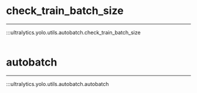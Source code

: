 # check_train_batch_size
---
:::ultralytics.yolo.utils.autobatch.check_train_batch_size
<br><br>

# autobatch
---
:::ultralytics.yolo.utils.autobatch.autobatch
<br><br>

